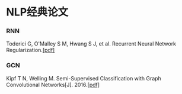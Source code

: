 # NLP经典论文

### RNN
Toderici G, O'Malley S M, Hwang S J, et al. Recurrent Neural Network Regularization.[[pdf]](https://arxiv.org/pdf/1409.2329.pdf)

### GCN
Kipf T N, Welling M. Semi-Supervised Classification with Graph Convolutional Networks[J]. 2016.[[pdf]](https://arxiv.org/abs/1609.02907)